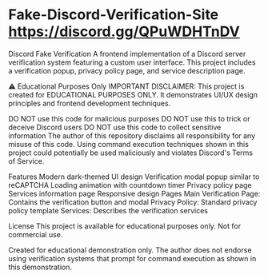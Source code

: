 # Fake-Discord-Verification-Site https://discord.gg/QPuWDHTnDV
Discord Fake Verification
A frontend implementation of a Discord server verification system featuring a custom user interface. This project includes a verification popup, privacy policy page, and service description page.

⚠️ Educational Purposes Only
IMPORTANT DISCLAIMER:
This project is created for EDUCATIONAL PURPOSES ONLY. It demonstrates UI/UX design principles and frontend development techniques.

DO NOT use this code for malicious purposes
DO NOT use this to trick or deceive Discord users
DO NOT use this code to collect sensitive information
The author of this repository disclaims all responsibility for any misuse of this code. Using command execution techniques shown in this project could potentially be used maliciously and violates Discord's Terms of Service.

Features
Modern dark-themed UI design
Verification modal popup similar to reCAPTCHA
Loading animation with countdown timer
Privacy policy page
Services information page
Responsive design
Pages
Main Verification Page: Contains the verification button and modal
Privacy Policy: Standard privacy policy template
Services: Describes the verification services

License
This project is available for educational purposes only. Not for commercial use.

Created for educational demonstration only. The author does not endorse using verification systems that prompt for command execution as shown in this demonstration.
